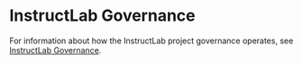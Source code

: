 # InstructLab Governance

For information about how the InstructLab project governance operates, see [InstructLab Governance](https://github.com/instructlab/community/blob/main/governance.md#instructlab-governance).
